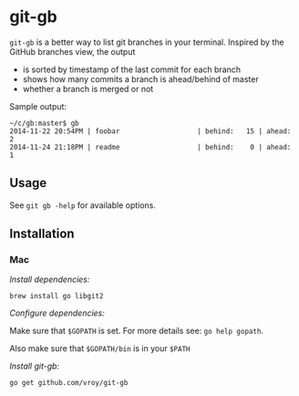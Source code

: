 # git-gb

`git-gb` is a better way to list git branches in your terminal. Inspired by the GitHub branches view, the output

- is sorted by timestamp of the last commit for each branch
- shows how many commits a branch is ahead/behind of master
- whether a branch is merged or not

Sample output:

```
~/c/gb:master$ gb
2014-11-22 20:54PM | foobar                   | behind:   15 | ahead:    2
2014-11-24 21:18PM | readme                   | behind:    0 | ahead:    1
```

## Usage

See `git gb -help` for available options.


## Installation

### Mac

*Install dependencies:*

```
brew install go libgit2
```

*Configure dependencies:*

Make sure that `$GOPATH` is set. For more details see: `go help gopath`.

Also make sure that `$GOPATH/bin` is in your `$PATH`

*Install git-gb:*

```
go get github.com/vroy/git-gb
```
